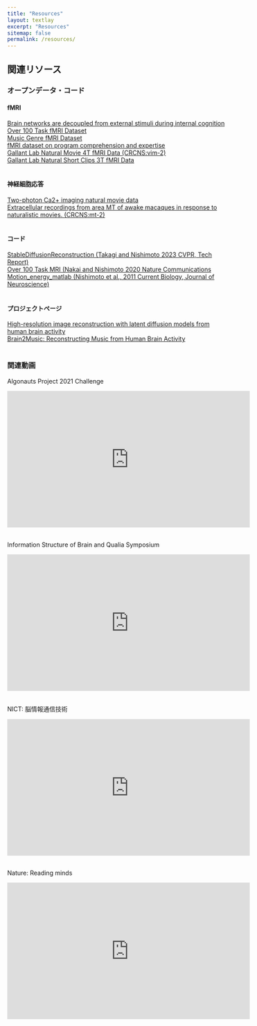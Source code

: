 ```yaml
---
title: "Resources"
layout: textlay
excerpt: "Resources"
sitemap: false
permalink: /resources/
---
```


## 関連リソース

### オープンデータ・コード
#### fMRI
[Brain networks are decoupled from external stimuli during internal cognition](https://doi.org/10.17605/OSF.IO/47XEB)<br>
[Over 100 Task fMRI Dataset](https://openneuro.org/datasets/ds002306/)<br>
[Music Genre fMRI Dataset](https://openneuro.org/datasets/ds003720/)<br>
[fMRI dataset on program comprehension and expertise](https://openneuro.org/datasets/ds002411/)<br>
[Gallant Lab Natural Movie 4T fMRI Data (CRCNS:vim-2)](https://crcns.org/data-sets/vc/vim-2/about-vim-2)<br>
[Gallant Lab Natural Short Clips 3T fMRI Data](https://doi.gin.g-node.org/10.12751/g-node.vy1zjd/)<br>
<br>

#### 神経細胞応答
[Two-photon Ca2+ imaging natural movie data](https://ai-data.nict.go.jp/dataset/detail/?id=35)<br>
[Extracellular recordings from area MT of awake macaques in response to naturalistic movies. (CRCNS:mt-2)](https://crcns.org/data-sets/vc/mt-2/about-mt-2)<br>
<br>

#### コード
[StableDiffusionReconstruction (Takagi and Nishimoto 2023 CVPR, Tech Report)](https://github.com/yu-takagi/StableDiffusionReconstruction)<br>
[Over 100 Task MRI (Nakai and Nishimoto 2020 Nature Communications](https://osf.io/ea2jc/)<br>
[Motion_energy_matlab (Nishimoto et al., 2011 Current Biology, Journal of Neuroscience)](https://github.com/gallantlab/motion_energy_matlab)<br>
<br>

#### プロジェクトページ
[High-resolution image reconstruction with latent diffusion models from human brain activity](https://sites.google.com/view/stablediffusion-with-brain/)<br>
[Brain2Music: Reconstructing Music from Human Brain Activity](https://google-research.github.io/seanet/brain2music/)<br>
<br>

### 関連動画
Algonauts Project 2021 Challenge
<div class="iframe-responsive">
<iframe width="560" height="315"
src="https://www.youtube.com/embed/xtSh_XotVlo
?loop=1
&autoplay=0
&mute=0
&rel=0"
frameborder="0" allowfullscreen>
</iframe></div>
<br>

Information Structure of Brain and Qualia Symposium
<div class="iframe-responsive">
<iframe width="560" height="315"
src="https://www.youtube.com/embed/W9ebGLgzRNI
?loop=1
&autoplay=0
&mute=0
&rel=0"
frameborder="0" allowfullscreen>
</iframe></div>
<br>

NICT: 脳情報通信技術
<div class="iframe-responsive">
<iframe width="560" height="315"
src="https://www.youtube.com/embed/Mshx8fyYH1M
?loop=1
&autoplay=0
&mute=0
&rel=0"
frameborder="0" allowfullscreen>
</iframe></div>
<br>

Nature: Reading minds
<div class="iframe-responsive">
<iframe width="560" height="315"
src="https://www.youtube.com/embed/z8iEogscUl8
?loop=1
&autoplay=0
&mute=0
&rel=0"
frameborder="0" allowfullscreen>
</iframe></div>




